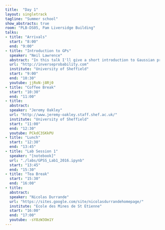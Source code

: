 ```yaml
---
title:  "Day 1"
layout: singletrack
tagline: "Summer school"
show_abstracts: true
room: "PLB-DS05, Pam Liversidge Building"
talks:
- title: "Arrivals"
  start: "8:00"
  end: "9:00"
- title: "Introduction to GPs"
  speaker: "Neil Lawrence"
  abstract: "In this talk I'll give a short introduction to Gaussian processes. The main assumed knowledge will be a background in proabilistic approaches to regression and linear algebra."
  url: "http://inverseprobability.com"
  institute: "University of Sheffield"
  start: "9:00"
  end: "10:30"
  youtube: jjRoN-j8Rj0
- title: "Coffee Break"
  start: "10:30"
  end: "11:00"
- title:
  abstract:
  speaker: "Jeremy Oakley"
  url: "http://www.jeremy-oakley.staff.shef.ac.uk/"
  institute: "University of Sheffield"
  start: "11:00"
  end: "12:30"
  youtube: PCkdC3SKkPU
- title: "Lunch"
  start: "12:30"
  end: "13:45"
- title: "Lab Session 1"
  speaker: "[notebook]"
  url: "./labs/GPSS_Lab1_2016.ipynb"
  start: "13:45"
  end: "15:30"
- title: "Tea Break"
  start: "15:30"
  end: "16:00"
- title:
  abstract:
  speaker: "Nicolas Durrande"
  url: "https://sites.google.com/site/nicolasdurrandehomepage/"
  institute: "Ecole des Mines de St Etienne"
  start: "16:00"
  end: "17:00"
  youtube: -sY8zW3Om1Y
---
```

